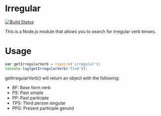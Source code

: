 # Irregular

[![Build Status](https://travis-ci.org/shaynekasai/irregular.svg?branch=master)](https://travis-ci.org/shaynekasai/irregular)

This is a Node.js module that allows you to search for irregular verb tenses.

# Usage

```javascript
var getIrregularVerb = require('irregular');
console.log(getIrregularVerb('find'));
```

getIrregularVerb() will return an object with the following:

- BF: Base form verb
- PS: Past simple
- PP: Past participle
- TPS: Third person singular
- PPG: Present participle gerund


